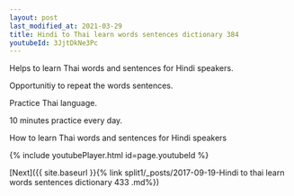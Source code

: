 ```yaml
---
layout: post
last_modified_at: 2021-03-29
title: Hindi to Thai learn words sentences dictionary 384 
youtubeId: 3JjtDkNe3Pc
---
```

 
 
Helps to learn Thai words and sentences for Hindi speakers.

Opportunitiy to repeat the words sentences. 

Practice Thai language. 
 
10 minutes practice every day. 
 
How to learn Thai words and sentences for Hindi speakers 
 
{% include youtubePlayer.html id=page.youtubeId %}
 
 
[Next]({{ site.baseurl }}{% link  split1/_posts/2017-09-19-Hindi to thai learn words sentences dictionary 433 .md%})
 
